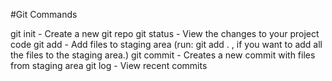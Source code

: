 #Git Commands

git init - Create a new git repo 
git status - View the changes to your project code
git add - Add files to staging area (run: git add . , if you want to add all the files to the staging area.)
git commit - Creates a new commit with files from staging area
git log - View recent commits